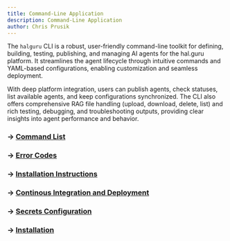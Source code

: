 ```yaml
---
title: Command-Line Application
description: Command-Line Application
author: Chris Prusik
---
```


The `halguru` CLI is a robust, user-friendly command-line toolkit for defining, building, testing, publishing, and managing AI agents for the hal.guru platform. It streamlines the agent lifecycle through intuitive commands and YAML-based configurations, enabling customization and seamless deployment. 

With deep platform integration, users can publish agents, check statuses, list available agents, and keep configurations synchronized. The CLI also offers comprehensive RAG file handling (upload, download, delete, list) and rich testing, debugging, and troubleshooting outputs, providing clear insights into agent performance and behavior.

### → [Command List](autogen-commands.md)
### → [Error Codes](autogen-error-codes.md)
### → [Installation Instructions](../installation/index.md)
### → [Continous Integration and Deployment](ci-cd.md)
### → [Secrets Configuration](secrets.md)
### → [Installation](../installation/index.md)
